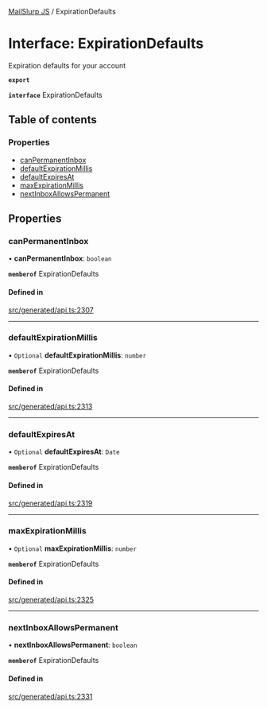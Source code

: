 [MailSlurp JS](../README.md) / ExpirationDefaults

# Interface: ExpirationDefaults

Expiration defaults for your account

**`export`**

**`interface`** ExpirationDefaults

## Table of contents

### Properties

- [canPermanentInbox](ExpirationDefaults.md#canpermanentinbox)
- [defaultExpirationMillis](ExpirationDefaults.md#defaultexpirationmillis)
- [defaultExpiresAt](ExpirationDefaults.md#defaultexpiresat)
- [maxExpirationMillis](ExpirationDefaults.md#maxexpirationmillis)
- [nextInboxAllowsPermanent](ExpirationDefaults.md#nextinboxallowspermanent)

## Properties

### canPermanentInbox

• **canPermanentInbox**: `boolean`

**`memberof`** ExpirationDefaults

#### Defined in

[src/generated/api.ts:2307](https://github.com/mailslurp/mailslurp-client/blob/5a5ba59/src/generated/api.ts#L2307)

___

### defaultExpirationMillis

• `Optional` **defaultExpirationMillis**: `number`

**`memberof`** ExpirationDefaults

#### Defined in

[src/generated/api.ts:2313](https://github.com/mailslurp/mailslurp-client/blob/5a5ba59/src/generated/api.ts#L2313)

___

### defaultExpiresAt

• `Optional` **defaultExpiresAt**: `Date`

**`memberof`** ExpirationDefaults

#### Defined in

[src/generated/api.ts:2319](https://github.com/mailslurp/mailslurp-client/blob/5a5ba59/src/generated/api.ts#L2319)

___

### maxExpirationMillis

• `Optional` **maxExpirationMillis**: `number`

**`memberof`** ExpirationDefaults

#### Defined in

[src/generated/api.ts:2325](https://github.com/mailslurp/mailslurp-client/blob/5a5ba59/src/generated/api.ts#L2325)

___

### nextInboxAllowsPermanent

• **nextInboxAllowsPermanent**: `boolean`

**`memberof`** ExpirationDefaults

#### Defined in

[src/generated/api.ts:2331](https://github.com/mailslurp/mailslurp-client/blob/5a5ba59/src/generated/api.ts#L2331)
